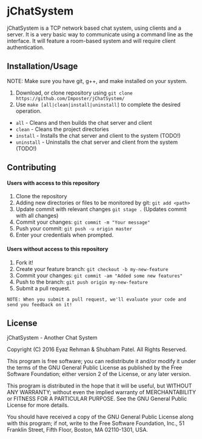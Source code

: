 # jChatSystem

jChatSystem is a TCP network based chat system, using clients and a server. It is a very basic way to communicate using a command line as the interface. It will feature a room-based system and will require client authentication.

## Installation/Usage

NOTE: Make sure you have git, g++, and make installed on your system.

1. Download, or clone repository using `git clone https://github.com/Imposter/jChatSystem/`
2. Use `make [all|clean|install|uninstall]` to complete the desired operation.  
* `all` - Cleans and then builds the chat server and client
* `clean` - Cleans the project directories
* `install` - Installs the chat server and client to the system (TODO!)
* `uninstall` - Uninstalls the chat server and client from the system (TODO!)

## Contributing

#### Users with access to this repository
1. Clone the repository
2. Adding new directories or files to be monitored by git: `git add <path>`
3. Update commit with relevant changes `git stage .` (Updates commit with all changes)
4. Commit your changes: `git commit -m "Your message"`
5. Push your commit: `git push -u origin master`
6. Enter your credentials when prompted.

#### Users without access to this repository
1. Fork it!
2. Create your feature branch: `git checkout -b my-new-feature`
3. Commit your changes: `git commit -am "Added some new features"`
4. Push to the branch: `git push origin my-new-feature`
5. Submit a pull request.

`NOTE: When you submit a pull request, we'll evaluate your code and send you feedback on it!`

## License

jChatSystem - Another Chat System

Copyright (C) 2016 Eyaz Rehman & Shubham Patel. All Rights Reserved.

This program is free software; you can redistribute it and/or
modify it under the terms of the GNU General Public License
as published by the Free Software Foundation; either version 2
of the License, or any later version.

This program is distributed in the hope that it will be useful,
but WITHOUT ANY WARRANTY; without even the implied warranty of
MERCHANTABILITY or FITNESS FOR A PARTICULAR PURPOSE.  See the
GNU General Public License for more details.

You should have received a copy of the GNU General Public License
along with this program; if not, write to the Free Software
Foundation, Inc., 51 Franklin Street, Fifth Floor, Boston,
MA 02110-1301, USA.
